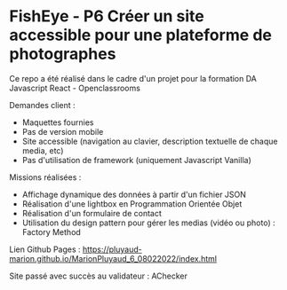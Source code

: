 # FishEye - P6 Créer un site accessible pour une plateforme de photographes

Ce repo a été réalisé dans le cadre d'un projet pour la formation DA Javascript React - Openclassrooms

Demandes client : 
- Maquettes fournies
- Pas de version mobile
- Site accessible (navigation au clavier, description textuelle de chaque media, etc)
- Pas d'utilisation de framework (uniquement Javascript Vanilla)

Missions réalisées : 
- Affichage dynamique des données à partir d'un fichier JSON
- Réalisation d'une lightbox en Programmation Orientée Objet
- Réalisation d'un formulaire de contact
- Utilisation du design pattern pour gérer les medias (vidéo ou photo) : Factory Method


Lien Github Pages : https://pluyaud-marion.github.io/MarionPluyaud_6_08022022/index.html

Site passé avec succès au validateur : AChecker
